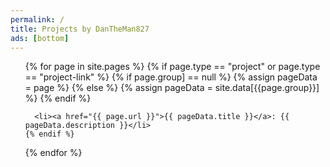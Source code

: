 ```yaml
---
permalink: /
title: Projects by DanTheMan827
ads: [bottom]
---
```


<ul>
  {% for page in site.pages %}
    {% if page.type == "project" or page.type == "project-link"  %}
      {% if page.group] == null %}
        {% assign pageData = page %}
      {% else %}
        {% assign pageData = site.data[{{page.group}}] %}
      {% endif %}
      
      <li><a href="{{ page.url }}">{{ pageData.title }}</a>: {{ pageData.description }}</li>
    {% endif %}
  {% endfor %}
</ul>